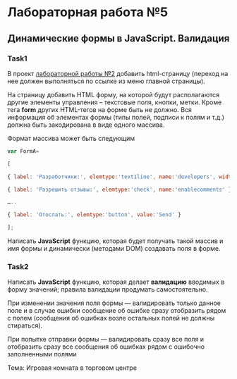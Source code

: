 # Лабораторная работа №5

## Динамические формы в JavaScript. Валидация

### Task1

В проект [лабораторной работы №2](https://github.com/petrik33/BSU-Web-Lab2)
добавить html-страницу (переход на нее должен выполняться по ссылке из меню главной страницы).

На страницу добавить HTML форму, на которой будут располагаются другие элементы управления – текстовые поля, кнопки, метки. Кроме тега **form** других HTML-тегов на форме быть не должно. Вся информация об элементах формы (типы полей, подписи к полям и т.д.) должна быть закодирована в виде одного массива.

Формат массива может быть следующим

```js
var FormA= 

[ 

{ label: 'Разработчики:', elemtype:'text1line', name:'developers', width:200 }, 

{ label: 'Разрешить отзывы:', elemtype:'check', name:'enablecomments' }, 

…..

{ label: 'Отослать:', elemtype:'button', value:'Send' }

];
```

Написать **JavaScript** функцию, которая будет получать такой массив и имя формы и динамически (методами DOM) создавать поля в форме.

### Task2

Написать **JavaScript** функцию, которая делает **валидацию** вводимых в форму значений; правила валидации продумать самостоятельно.

При изменении значения поля формы — валидировать только данное поле и в случае ошибки сообщение об ошибке сразу отобразить рядом с полем (сообщения об ошибках возле остальных полей не должны стираться).

При попытке отправки формы — валидировать сразу все поля и отобразить сразу все сообщения об ошибках рядом с ошибочно заполненными полями

Тема: Игровая комната в торговом центре
